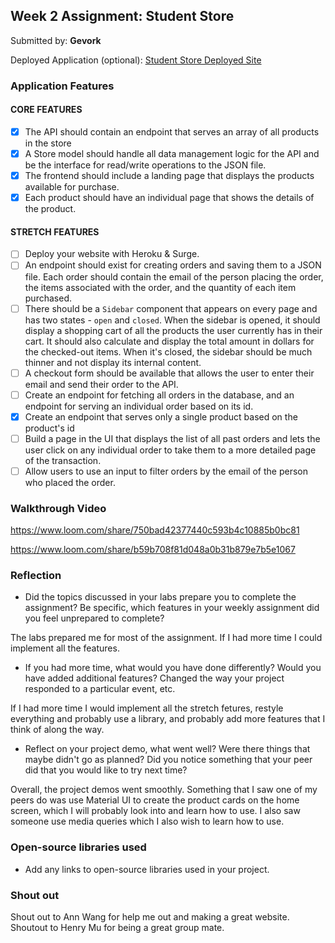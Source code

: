 ## Week 2 Assignment: Student Store

Submitted by: **Gevork**

Deployed Application (optional): [Student Store Deployed Site](ADD_LINK_HERE)

### Application Features

#### CORE FEATURES

- [x] The API should contain an endpoint that serves an array of all products in the store
- [x] A Store model should handle all data management logic for the API and be the interface for read/write operations to the JSON file.
- [x] The frontend should include a landing page that displays the products available for purchase.
- [x] Each product should have an individual page that shows the details of the product.

#### STRETCH FEATURES

- [ ] Deploy your website with Heroku & Surge. 
- [ ] An endpoint should exist for creating orders and saving them to a JSON file. Each order should contain the email of the person placing the order, the items associated with the order, and the quantity of each item purchased.
- [ ] There should be a `Sidebar` component that appears on every page and has two states - `open` and `closed`. When the sidebar is opened, it should display a shopping cart of all the products the user currently has in their cart. It should also calculate and display the total amount in dollars for the checked-out items. When it's closed, the sidebar should be much thinner and not display its internal content.
- [ ] A checkout form should be available that allows the user to enter their email and send their order to the API.
- [ ] Create an endpoint for fetching all orders in the database, and an endpoint for serving an individual order based on its id.
- [x] Create an endpoint that serves only a single product based on the product's id
- [ ] Build a page in the UI that displays the list of all past orders and lets the user click on any individual order to take them to a more detailed page of the transaction.
- [ ] Allow users to use an input to filter orders by the email of the person who placed the order.

### Walkthrough Video

https://www.loom.com/share/750bad42377440c593b4c10885b0bc81

https://www.loom.com/share/b59b708f81d048a0b31b879e7b5e1067

### Reflection

* Did the topics discussed in your labs prepare you to complete the assignment? Be specific, which features in your weekly assignment did you feel unprepared to complete?

The labs prepared me for most of the assignment. If I had more time I could implement all the features.  

* If you had more time, what would you have done differently? Would you have added additional features? Changed the way your project responded to a particular event, etc.
  
If I had more time I would implement all the stretch fetures, restyle everything and probably use a library, and probably add more features that I think of along the way.

* Reflect on your project demo, what went well? Were there things that maybe didn't go as planned? Did you notice something that your peer did that you would like to try next time?

Overall, the project demos went smoothly. Something that I saw one of my peers do was use Material UI to create the product cards on the home screen, which I will probably look into and learn how to use. I also saw someone use media queries which I also wish to learn how to use. 

### Open-source libraries used 

- Add any links to open-source libraries used in your project.

### Shout out

Shout out to Ann Wang for help me out and making a great website. Shoutout to Henry Mu for being a great group mate.
